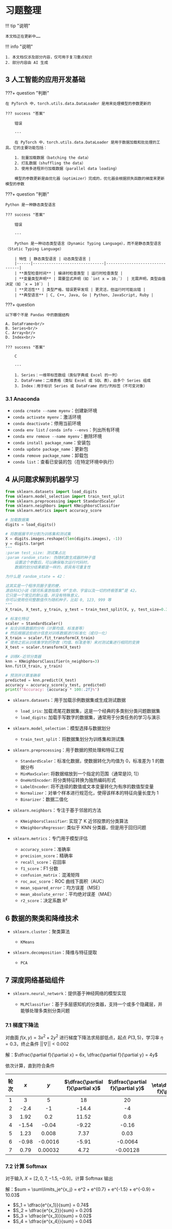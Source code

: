 # 习题整理

!!! tip "说明"

    本文档正在更新中……

!!! info "说明"

    1. 本文档仅涉及部分内容，仅可用于复习重点知识
    2. 部分内容由 AI 生成

## 3 人工智能的应用开发基础

???+ question "判断"

    在 PyTorch 中，torch.utils.data.DataLoader 是用来处理模型的参数更新的

    ??? success "答案"

        错误

        ---

        在 PyTorch 中，torch.utils.data.DataLoader 是用于数据加载和批处理的工具。它的主要功能包括：

        1. 批量加载数据（batching the data）
        2. 打乱数据（shuffling the data）
        3. 使用多进程并行加载数据（parallel data loading）

        模型的参数更新是由优化器（optimizer）完成的，优化器会根据损失函数的梯度来更新模型的参数

???+ question "判断"

    Python 是一种静态类型语言

    ??? success "答案"

        错误

        ---

        Python 是一种动态类型语言（Dynamic Typing Language），而不是静态类型语言（Static Typing Language）

        | 特性 | 静态类型语言 | 动态类型语言 |
        |------|-------------------------------|--------------------------------|
        | **类型检查时间** | 编译时检查类型 | 运行时检查类型 |
        | **变量类型声明** | 需要显式声明（如 `int x = 10;`） | 无需声明，类型由值决定（如 `x = 10`） |
        | **灵活性** | 类型严格，错误更早发现 | 更灵活，但运行时可能出错 |
        | **典型语言** | C, C++, Java, Go | Python, JavaScript, Ruby |

???+ question

    以下哪个不是 Pandas 中的数据结构
    
    A. DataFrame<br/>
    B. Series<br/>
    C. Array<br/>
    D. Index<br/>

    ??? success "答案"

        C

        ---

        1. Series：一维带标签数组（类似字典或 Excel 的一列）
        2. DataFrame：二维表格（类似 Excel 或 SQL 表），由多个 Series 组成
        3. Index：用于标识 Series 或 DataFrame 的行/列标签（不可变对象）

### 3.1 Anaconda

- `conda create --name myenv`：创建新环境
- `conda activate myenv`：激活环境
- `conda deactivate`：停用当前环境
- `conda env list` / `conda info --envs`：列出所有环境
- `conda env remove --name myenv`：删除环境
- `conda install package_name`：安装包
- `conda update package_name`：更新包
- `conda remove package_name`：卸载包
- `conda list`：查看已安装的包（在特定环境中执行）

## 4 从问题求解到机器学习

```python linenums="1"
from sklearn.datasets import load_digits
from sklearn.model_selection import train_test_split
from sklearn.preprocessing import StandardScaler
from sklearn.neighbors import KNeighborsClassifier
from sklearn.metrics import accuracy_score

# 加载数据集
digits = load_digits()

# 将数据展平并分割为训练集和测试集
X = digits.images.reshape((len(digits.images), -1))
y = digits.target
"""
:param test_size: 测试集占比
:param random_state: 伪随机数生成器的种子值
    设置这个参数后，可以确保每次运行代码时，
    数据的划分结果都是一样的，即具有可重复性

为什么是 random_state = 42：

这其实是一个程序员圈子里的梗，
源自科幻小说《银河系漫游指南》中“生命、宇宙以及一切的终极答案”是 42。
它只是一个常见的默认值，并没有特殊意义。
你可以使用任何整数值作为随机种子，比如 0, 123, 999 等
"""
X_train, X_test, y_train, y_test = train_test_split(X, y, test_size=0.3, random_state=42)

# 标准化特征
scaler = StandardScaler()
# 拟合训练数据的分布（计算均值、标准差等）
# 然后根据这些统计信息对训练数据进行标准化（或归一化）
X_train = scaler.fit_transform(X_train)
# 使用之前从训练集学到的参数（均值、标准差等）来对测试集进行相同的变换
X_test = scaler.transform(X_test)

# 训练K-近邻分类器
knn = KNeighborsClassifier(n_neighbors=3)
knn.fit(X_train, y_train)

# 预测并计算准确率
predicted = knn.predict(X_test)
accuracy = accuracy_score(y_test, predicted)
print(f"Accuracy: {accuracy * 100:.2f}%")
```

- `sklearn.datasets`：用于加载示例数据集或生成测试数据

    - `load_iris`: 加载鸢尾花数据集，这是一个经典的多类别分类问题数据集
    - `load_digits`: 加载手写数字的数据集，通常用于分类任务的学习与演示

- `sklearn.model_selection`：模型选择与数据划分

    - `train_test_split`：将数据集划分为训练集和测试集

- `sklearn.preprocessing`：用于数据的预处理和特征工程

    - `StandardScaler`：标准化数据，使数据转化为均值为 0，标准差为 1 的数据分布
    - `MinMaxScaler`: 将数据缩放到一个指定的范围（通常是[0, 1]）
    - `OneHotEncoder`: 将分类特征转换为独热编码形式
    - `LabelEncoder`: 将不连续的数值或文本变量转化为有序的数值型变量
    - `Normalizer`：对单个样本进行规范化，使得该样本的特征向量长度为 1
    - `Binarizer`：数据二值化

- `sklearn.neighbors`：专注于基于邻居的方法

    - `KNeighborsClassifier`: 实现了 K 近邻投票的分类算法
    - `KNeighborsRegressor`: 类似于 KNN 分类器，但是用于回归问题

- `sklearn.metrics`：专门用于模型评估

    - `accuracy_score`：准确率
    - `precision_score`：精确率
    - `recall_score`：召回率
    - `f1_score`：F1 分数
    - `confusion_matrix`：混淆矩阵
    - `roc_auc_score`：ROC 曲线下面积（AUC）
    - `mean_squared_error`：均方误差（MSE）
    - `mean_absolute_error`：平均绝对误差（MAE）
    - `r2_score`：决定系数 R²

## 6 数据的聚类和降维技术

- `sklearn.cluster`：聚类算法

    - `KMeans`

- `sklearn.decomposition`：降维与特征提取

    - `PCA`

## 7 深度网络基础组件

- `sklearn.neural_network`：提供基于神经网络的模型实现

    - `MLPClassifier`：基于多层感知机的分类器，支持一个或多个隐藏层，并能够处理多类别分类问题

### 7.1 梯度下降法

对曲面 $f(x,y)=3x^2+2y^2$ 进行梯度下降法求局部低点，起点 $P(3,5)$，学习率 $\eta = 0.3$，终止条件 $||\nabla|| < 0.002$

解：$\dfrac{\partial f}{\partial x} = 6x, \dfrac{\partial f}{\partial y} = 4y$

依次计算，直到符合条件

| 轮次 | $x$ | $y$ | $\dfrac{\partial f}{\partial x}$ | $\dfrac{\partial f}{\partial y}$ | $x - \eta\dfrac{\partial f}{\partial x}$ | $y - \eta\dfrac{\partial f}{\partial y}$ | $\text{\textbardbl}\nabla\text{\textbardbl}$ |
| :--: | :--: | :--: | :--: | :--: | :--: | :--: | :--: |
| 1 | 3 | 5 | 18 | 20 | -2.4 | -1 | 724 |
| 2 | -2.4 | -1 | -14.4 | -4 | 1.92 | 0.2 | 223.4 |
| 3 | 1.92 | 0.2 | 11.52 | 0.8 | -1.54 | -0.04 | 133.4 |
| 4 | -1.54 | -0.04 | -9.22 | -0.16 | 1.23 | 0.008 | 85.0 |
| 5 | 1.23 | 0.008 | 7.37 | 0.03 | -0.98 | -0.0016 | 54.4 |
| 6 | -0.98 | -0.0016 | -5.91 | -0.0064 | 0.79 | 0.00032 | 34.8 |
| 7 | 0.79 | 0.00032 | 4.72 | -0.00128 | -0.63 | -0.000064 | 22.3 |

### 7.2 计算 Softmax

对于输入 $X = [2, 0, 7, -1.5, -0.9]$，计算 Softmax 输出

解：$sum = \sum\limits_je^{x_j} = e^2 + e^{0.7} + e^{-1.5} + e^{-0.9} = 10.03$

- $S_1 = \dfrac{e^{x_1}}{sum} = 0.74$
- $S_2 = \dfrac{e^{x_2}}{sum} = 0.20$
- $S_3 = \dfrac{e^{x_3}}{sum} = 0.02$
- $S_4 = \dfrac{e^{x_4}}{sum} = 0.04$